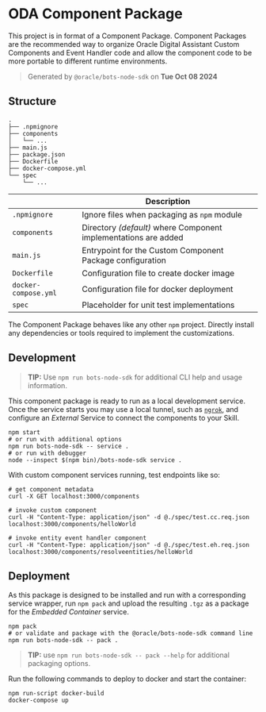 # ODA Component Package

This project is in format of a Component Package. Component Packages are the
recommended way to organize Oracle Digital Assistant Custom Components and Event Handler code and allow the
component code to be more portable to different runtime environments.

> Generated by `@oracle/bots-node-sdk` on **Tue Oct 08 2024**

## Structure

```text
.
├── .npmignore
├── components
│   └── ...
├── main.js
├── package.json
├── Dockerfile
├── docker-compose.yml
└── spec
    └── ...
```

| | Description |
|--|--|
| `.npmignore` | Ignore files when packaging as `npm` module |
| `components` | Directory _(default)_ where Component implementations are added |
| `main.js` | Entrypoint for the Custom Component Package configuration |
| `Dockerfile` | Configuration file to create docker image |
| `docker-compose.yml` | Configuration file for docker deployment |
| `spec` | Placeholder for unit test implementations |

The Component Package behaves like any other `npm` project. Directly install
any dependencies or tools required to implement the customizations.

## Development

> **TIP:** Use `npm run bots-node-sdk` for additional CLI help and usage information.

This component package is ready to run as a local development service. Once the
service starts you may use a local tunnel, such as [`ngrok`](https://ngrok.com/),
and configure an _External_ Service to connect the components to your Skill.

```shell
npm start
# or run with additional options
npm run bots-node-sdk -- service .
# or run with debugger
node --inspect $(npm bin)/bots-node-sdk service .
```

With custom component services running, test endpoints like so:

```shell
# get component metadata
curl -X GET localhost:3000/components

# invoke custom component
curl -H "Content-Type: application/json" -d @./spec/test.cc.req.json localhost:3000/components/helloWorld

# invoke entity event handler component
curl -H "Content-Type: application/json" -d @./spec/test.eh.req.json localhost:3000/components/resolveentities/helloWorld
```

## Deployment

As this package is designed to be installed and run with a corresponding service
wrapper, run `npm pack` and upload the resulting `.tgz` as a package for
the _Embedded Container_ service.

```shell
npm pack
# or validate and package with the @oracle/bots-node-sdk command line
npm run bots-node-sdk -- pack .
```

> **TIP:** use `npm run bots-node-sdk -- pack --help` for additional packaging
options.

Run the following commands to deploy to docker and start the container:
```shell
npm run-script docker-build
docker-compose up
```
